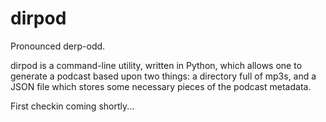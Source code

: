 dirpod
======

Pronounced derp-odd.

dirpod is a command-line utility, written in Python, which allows one to generate a podcast based upon two things: a directory full of mp3s, and a JSON file which stores some necessary pieces of the podcast metadata.

First checkin coming shortly...

